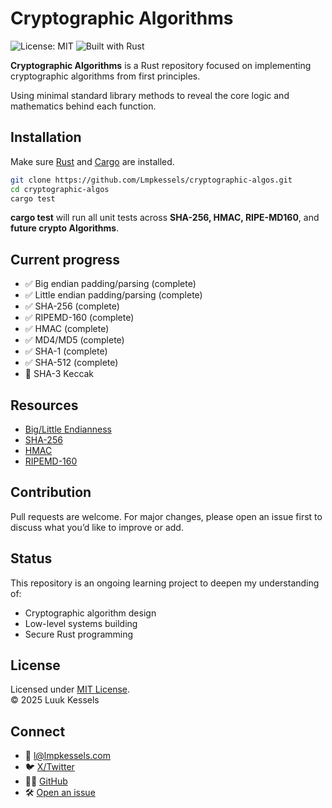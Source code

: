 # Cryptographic Algorithms

![License: MIT](https://img.shields.io/badge/License-MIT-green.svg)
![Built with Rust](https://img.shields.io/badge/Built%20with-Rust-red.svg)

**Cryptographic Algorithms** is a Rust repository focused on implementing cryptographic algorithms from first principles.

Using minimal standard library methods to reveal the core logic and mathematics behind each function.

## Installation

Make sure [Rust](https://rust-lang.org/tools/install/) and [Cargo](https://doc.rust-lang.org/cargo/getting-started/installation.html) are installed.

```bash
git clone https://github.com/Lmpkessels/cryptographic-algos.git
cd cryptographic-algos
cargo test
```

**cargo test** will run all unit tests across **SHA-256, HMAC, RIPE-MD160**, and **future crypto Algorithms**.

## Current progress

- ✅ Big endian padding/parsing (complete)
- ✅ Little endian padding/parsing (complete)
- ✅ SHA-256 (complete)
- ✅ RIPEMD-160 (complete)
- ✅ HMAC (complete)
- ✅ MD4/MD5 (complete)
- ✅ SHA-1 (complete)
- ✅ SHA-512 (complete)
- 🚧 SHA-3 Keccak

## Resources

- [Big/Little Endianness](https://en.wikipedia.org/wiki/Endianness)
- [SHA-256](https://nvlpubs.nist.gov/nistpubs/FIPS/NIST.FIPS.180-4.pdf)
- [HMAC](https://nvlpubs.nist.gov/nistpubs/FIPS/NIST.FIPS.198-1.pdf)
- [RIPEMD-160](https://homes.esat.kuleuven.be/~bosselae/ripemd160/pdf/AB-9601/AB-9601.pdf)

## Contribution

Pull requests are welcome.
For major changes, please open an issue first to discuss what you’d like to improve or add.

## Status

This repository is an ongoing learning project to deepen my understanding of:

- Cryptographic algorithm design
- Low-level systems building
- Secure Rust programming

## License

Licensed under [MIT License](./LICENSE-MIT). <br/>
© 2025 Luuk Kessels

## Connect

- 📧 [l@lmpkessels.com](mailto:l@lmpkessels.com)
- 🐦 [X/Twitter](https://x.com/lmpkessels)
- 👨‍💻 [GitHub](https://github.com/Lmpkessels)
- 🛠️ [Open an issue](https://github.com/Lmpkessels/cryptographic-algos/issues)
